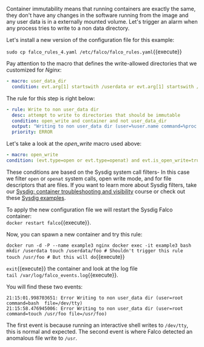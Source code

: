 Container immutability means that running containers are exactly the same, they don't have any changes in the software running from the image and any user data is in a externally mounted volume. Let's trigger an alarm when any process tries to write to a non data directory.

Let's install a new version of the configuration file for this example:

`sudo cp falco_rules_4.yaml /etc/falco/falco_rules.yaml`{{execute}}

Pay attention to the macro that defines the write-allowed directories that we customized for _Nginx_:

```yaml
- macro: user_data_dir
  condition: evt.arg[1] startswith /userdata or evt.arg[1] startswith /var/log/nginx or evt.arg[1] startswith /var/run/nginx
```

The rule for this step is right below:

```yaml
- rule: Write to non user_data dir
  desc: attempt to write to directories that should be immutable
  condition: open_write and container and not user_data_dir
  output: "Writing to non user_data dir (user=%user.name command=%proc.cmdline file=%fd.name)"
  priority: ERROR
```

Let's take a look at the *open_write* macro used above:

```yaml
- macro: open_write
condition: (evt.type=open or evt.type=openat) and evt.is_open_write=true and fd.typechar='f'
```

These conditions are based on the Sysdig system call filters- In this case we filter `open` or `openat` system calls, open write mode, and for file descriptors that are files. If you want to learn more about Sysdig filters, take our [Sysdig: container troubleshooting and visibility](https://katacoda.com/sysdig/scenarios/sysdig-container-visibility) course or check out these [Sysdig examples](https://github.com/draios/sysdig/wiki/Sysdig-Examples).

To apply the new configuration file we will restart the Sysdig Falco container:  
`docker restart falco`{{execute}}.

Now, you can spawn a new container and try this rule:

`docker run -d -P --name example3 nginx
docker exec -it example3 bash
mkdir /userdata
touch /userdata/foo # Shouldn't trigger this rule
touch /usr/foo # But this will do`{{execute}}

`exit`{{execute}} the container and look at the log file  
`tail /var/log/falco_events.log`{{execute}}.

You will find these two events:

```log
21:15:01.998703651: Error Writing to non user_data dir (user=root command=bash  file=/dev/tty)
21:15:58.476945006: Error Writing to non user_data dir (user=root command=touch /usr/foo file=/usr/foo)
```

The first event is because running an interactive shell writes to `/dev/tty`, this is normal and expected. The second event is where Falco detected an anomalous file write to `/usr`.
